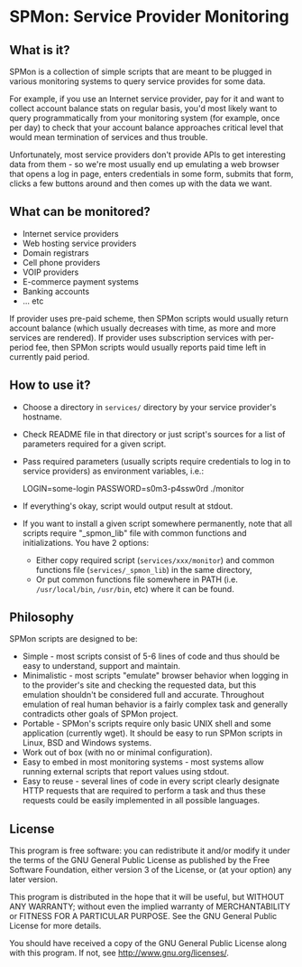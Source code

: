 SPMon: Service Provider Monitoring
==================================

What is it?
-----------

SPMon is a collection of simple scripts that are meant to be plugged
in various monitoring systems to query service provides for some data.

For example, if you use an Internet service provider, pay for it and
want to collect account balance stats on regular basis, you'd most
likely want to query programmatically from your monitoring system (for
example, once per day) to check that your account balance approaches
critical level that would mean termination of services and thus
trouble.

Unfortunately, most service providers don't provide APIs to get
interesting data from them - so we're most usually end up emulating a
web browser that opens a log in page, enters credentials in some form,
submits that form, clicks a few buttons around and then comes up with
the data we want.

What can be monitored?
----------------------

* Internet service providers
* Web hosting service providers
* Domain registrars
* Cell phone providers
* VOIP providers
* E-commerce payment systems
* Banking accounts
* ... etc

If provider uses pre-paid scheme, then SPMon scripts would usually
return account balance (which usually decreases with time, as more and
more services are rendered). If provider uses subscription services
with per-period fee, then SPMon scripts would usually reports paid
time left in currently paid period.

How to use it?
--------------

* Choose a directory in `services/` directory by your service
provider's hostname.
* Check README file in that directory or just script's sources for a
list of parameters required for a given script.
* Pass required parameters (usually scripts require credentials to log
in to service providers) as environment variables, i.e.:

    LOGIN=some-login PASSWORD=s0m3-p4ssw0rd ./monitor

* If everything's okay, script would output result at stdout.
* If you want to install a given script somewhere permanently, note
that all scripts require "_spmon_lib" file with common functions and
initializations. You have 2 options:
  * Either copy required script (`services/xxx/monitor`) and common
  functions file (`services/_spmon_lib`) in the same directory,
  * Or put common functions file somewhere in PATH
  (i.e. `/usr/local/bin`, `/usr/bin`, etc) where it can be found.

Philosophy
----------

SPMon scripts are designed to be:

* Simple - most scripts consist of 5-6 lines of code and thus should
be easy to understand, support and maintain.
* Minimalistic - most scripts "emulate" browser behavior when logging
in to the provider's site and checking the requested data, but this
emulation shouldn't be considered full and accurate. Throughout
emulation of real human behavior is a fairly complex task and
generally contradicts other goals of SPMon project.
* Portable - SPMon's scripts require only basic UNIX shell and some
application (currently wget). It should be easy to run SPMon scripts
in Linux, BSD and Windows systems.
* Work out of box (with no or minimal configuration).
* Easy to embed in most monitoring systems - most systems allow
running external scripts that report values using stdout.
* Easy to reuse - several lines of code in every script clearly
designate HTTP requests that are required to perform a task and thus
these requests could be easily implemented in all possible languages.

License
-------

This program is free software: you can redistribute it and/or modify
it under the terms of the GNU General Public License as published by
the Free Software Foundation, either version 3 of the License, or (at
your option) any later version.

This program is distributed in the hope that it will be useful, but
WITHOUT ANY WARRANTY; without even the implied warranty of
MERCHANTABILITY or FITNESS FOR A PARTICULAR PURPOSE. See the GNU
General Public License for more details.

You should have received a copy of the GNU General Public License
along with this program. If not, see <http://www.gnu.org/licenses/>.
